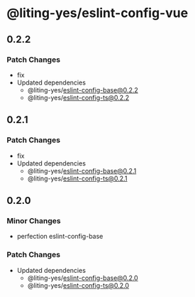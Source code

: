 # @liting-yes/eslint-config-vue

## 0.2.2

### Patch Changes

- fix
- Updated dependencies
  - @liting-yes/eslint-config-base@0.2.2
  - @liting-yes/eslint-config-ts@0.2.2

## 0.2.1

### Patch Changes

- fix
- Updated dependencies
  - @liting-yes/eslint-config-base@0.2.1
  - @liting-yes/eslint-config-ts@0.2.1

## 0.2.0

### Minor Changes

- perfection eslint-config-base

### Patch Changes

- Updated dependencies
  - @liting-yes/eslint-config-base@0.2.0
  - @liting-yes/eslint-config-ts@0.2.0
